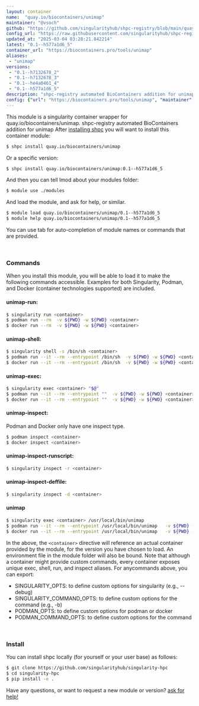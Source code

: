 ```yaml
---
layout: container
name:  "quay.io/biocontainers/unimap"
maintainer: "@vsoch"
github: "https://github.com/singularityhub/shpc-registry/blob/main/quay.io/biocontainers/unimap/container.yaml"
config_url: "https://raw.githubusercontent.com/singularityhub/shpc-registry/main/quay.io/biocontainers/unimap/container.yaml"
updated_at: "2025-03-04 03:28:21.842214"
latest: "0.1--h577a1d6_5"
container_url: "https://biocontainers.pro/tools/unimap"
aliases:
 - "unimap"
versions:
 - "0.1--h7132678_2"
 - "0.1--h7132678_3"
 - "0.1--he4a0461_4"
 - "0.1--h577a1d6_5"
description: "shpc-registry automated BioContainers addition for unimap"
config: {"url": "https://biocontainers.pro/tools/unimap", "maintainer": "@vsoch", "description": "shpc-registry automated BioContainers addition for unimap", "latest": {"0.1--h577a1d6_5": "sha256:95f846f5f473390f0432743037acc98d73092a3445e881d9ccdc9c2ae2294674"}, "tags": {"0.1--h7132678_2": "sha256:d38a8e17efd24ce27b17113fc1dd206039ae3d25d74290ce37c95c09d7848bbf", "0.1--h7132678_3": "sha256:cbb45aed837fed6860b22e3a2bf39f3e26644ba7c5f6c3391085cabc54116f0c", "0.1--he4a0461_4": "sha256:0185a8feeb73398a24f845f85639eb78f87156be3a4a424ca9668ec9df3f3bd8", "0.1--h577a1d6_5": "sha256:95f846f5f473390f0432743037acc98d73092a3445e881d9ccdc9c2ae2294674"}, "docker": "quay.io/biocontainers/unimap", "aliases": {"unimap": "/usr/local/bin/unimap"}}
---
```


This module is a singularity container wrapper for quay.io/biocontainers/unimap.
shpc-registry automated BioContainers addition for unimap
After [installing shpc](#install) you will want to install this container module:


```bash
$ shpc install quay.io/biocontainers/unimap
```

Or a specific version:

```bash
$ shpc install quay.io/biocontainers/unimap:0.1--h577a1d6_5
```

And then you can tell lmod about your modules folder:

```bash
$ module use ./modules
```

And load the module, and ask for help, or similar.

```bash
$ module load quay.io/biocontainers/unimap/0.1--h577a1d6_5
$ module help quay.io/biocontainers/unimap/0.1--h577a1d6_5
```

You can use tab for auto-completion of module names or commands that are provided.

<br>

### Commands

When you install this module, you will be able to load it to make the following commands accessible.
Examples for both Singularity, Podman, and Docker (container technologies supported) are included.

#### unimap-run:

```bash
$ singularity run <container>
$ podman run --rm  -v ${PWD} -w ${PWD} <container>
$ docker run --rm  -v ${PWD} -w ${PWD} <container>
```

#### unimap-shell:

```bash
$ singularity shell -s /bin/sh <container>
$ podman run --it --rm --entrypoint /bin/sh  -v ${PWD} -w ${PWD} <container>
$ docker run --it --rm --entrypoint /bin/sh  -v ${PWD} -w ${PWD} <container>
```

#### unimap-exec:

```bash
$ singularity exec <container> "$@"
$ podman run --it --rm --entrypoint ""  -v ${PWD} -w ${PWD} <container> "$@"
$ docker run --it --rm --entrypoint ""  -v ${PWD} -w ${PWD} <container> "$@"
```

#### unimap-inspect:

Podman and Docker only have one inspect type.

```bash
$ podman inspect <container>
$ docker inspect <container>
```

#### unimap-inspect-runscript:

```bash
$ singularity inspect -r <container>
```

#### unimap-inspect-deffile:

```bash
$ singularity inspect -d <container>
```


#### unimap

```bash
$ singularity exec <container> /usr/local/bin/unimap
$ podman run --it --rm --entrypoint /usr/local/bin/unimap   -v ${PWD} -w ${PWD} <container> -c " $@"
$ docker run --it --rm --entrypoint /usr/local/bin/unimap   -v ${PWD} -w ${PWD} <container> -c " $@"
```



In the above, the `<container>` directive will reference an actual container provided
by the module, for the version you have chosen to load. An environment file in the
module folder will also be bound. Note that although a container
might provide custom commands, every container exposes unique exec, shell, run, and
inspect aliases. For anycommands above, you can export:

 - SINGULARITY_OPTS: to define custom options for singularity (e.g., --debug)
 - SINGULARITY_COMMAND_OPTS: to define custom options for the command (e.g., -b)
 - PODMAN_OPTS: to define custom options for podman or docker
 - PODMAN_COMMAND_OPTS: to define custom options for the command

<br>

### Install

You can install shpc locally (for yourself or your user base) as follows:

```bash
$ git clone https://github.com/singularityhub/singularity-hpc
$ cd singularity-hpc
$ pip install -e .
```

Have any questions, or want to request a new module or version? [ask for help!](https://github.com/singularityhub/singularity-hpc/issues)